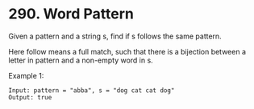 # 290. Word Pattern
Given a pattern and a string s, find if s follows the same pattern.

Here follow means a full match, such that there is a bijection between a letter in pattern and a non-empty word in s.

 

Example 1:
```
Input: pattern = "abba", s = "dog cat cat dog"
Output: true
```
